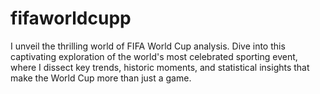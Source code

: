 # fifaworldcupp
I unveil the thrilling world of FIFA World Cup analysis. Dive into this captivating exploration of the world's most celebrated sporting event, where I dissect key trends, historic moments, and statistical insights that make the World Cup more than just a game.
